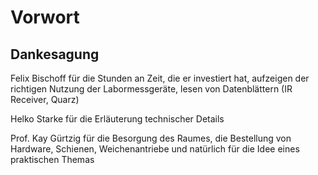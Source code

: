# Vorwort



## Dankesagung

Felix Bischoff für die Stunden an Zeit, die er investiert hat, aufzeigen der richtigen Nutzung der Labormessgeräte, lesen von Datenblättern (IR Receiver, Quarz)

Helko Starke für die Erläuterung technischer Details

Prof. Kay Gürtzig für die Besorgung des Raumes, die Bestellung von Hardware, Schienen, Weichenantriebe und natürlich für die Idee eines praktischen Themas